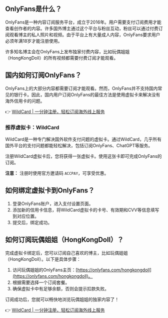 ## OnlyFans是什么？

OnlyFans是一种内容订阅服务平台，成立于2016年。用户需要支付订阅费用才能查看创作者的内容。许多国外博主通过这个平台与粉丝互动，粉丝可以通过付费订阅观看博主的私人照片和视频。由于平台上有大量成人内容，OnlyFans要求用户必须年满18岁才能注册使用。

许多知名博主会在OnlyFans上发布独家付费内容，比如玩偶姐姐（HongKongDoll）的所有视频都需要付费订阅才能观看。

## 国内如何订阅OnlyFans？

OnlyFans上的大部分内容都需要订阅才能观看。然而，OnlyFans并不支持国内常见的银行卡。因此，国内用户订阅OnlyFans的最佳方法是使用虚拟卡来解决没有海外信用卡的问题。

👉 [WildCard | 一分钟注册，轻松订阅海外线上服务](https://bit.ly/bewildcard)

### 推荐虚拟卡：WildCard

WildCard是一种专门解决国外软件支付问题的虚拟卡。通过WildCard，几乎所有国外平台的支付问题都能轻松解决，包括订阅OnlyFans、ChatGPT等服务。

注册WildCard虚拟卡后，您将获得一张虚拟卡。使用这张卡即可完成OnlyFans的订阅。

**注意：** 注册时使用官方邀请码 `ACCPAY`，可享受优惠。

## 如何绑定虚拟卡到OnlyFans？

1. 登录OnlyFans账户，进入支付设置页面。
2. 添加新的信用卡信息，将WildCard虚拟卡的卡号、有效期和CVV等信息填写到对应位置。
3. 提交后，绑定成功。

## 如何订阅玩偶姐姐（HongKongDoll）？

完成虚拟卡绑定后，您可以订阅自己喜欢的博主，比如玩偶姐姐（HongKongDoll）。以下是具体步骤：

1. 访问玩偶姐姐的OnlyFans主页：[https://onlyfans.com/hongkongdoll](https://onlyfans.com/hongkongdoll)。
2. 根据需要选择一个订阅套餐。
3. 确保虚拟卡中有足够余额，否则会提示扣款失败。

订阅成功后，您就可以畅快地浏览玩偶姐姐的独家内容了！

👉 [WildCard | 一分钟注册，轻松订阅海外线上服务](https://bit.ly/bewildcard)